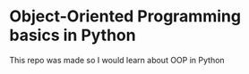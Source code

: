 # Object-Oriented Programming basics in Python

This repo was made so I would learn about OOP in Python